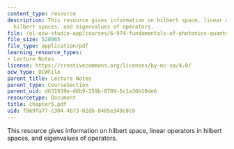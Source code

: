 ```yaml
---
content_type: resource
description: This resource gives information on hilbert space, linear operators in
  hilbert spaces, and eigenvalues of operators.
file: /ol-ocw-studio-app/courses/6-974-fundamentals-of-photonics-quantum-electronics-spring-2006/f969fa77c3044b7302db8405e349c8c0_chapter5.pdf
file_size: 528065
file_type: application/pdf
learning_resource_types:
- Lecture Notes
license: https://creativecommons.org/licenses/by-nc-sa/4.0/
ocw_type: OCWFile
parent_title: Lecture Notes
parent_type: CourseSection
parent_uid: d631939e-d6b9-259b-8709-5c1a36b10de6
resourcetype: Document
title: chapter5.pdf
uid: f969fa77-c304-4b73-02db-8405e349c8c0
---
```

This resource gives information on hilbert space, linear operators in hilbert spaces, and eigenvalues of operators.